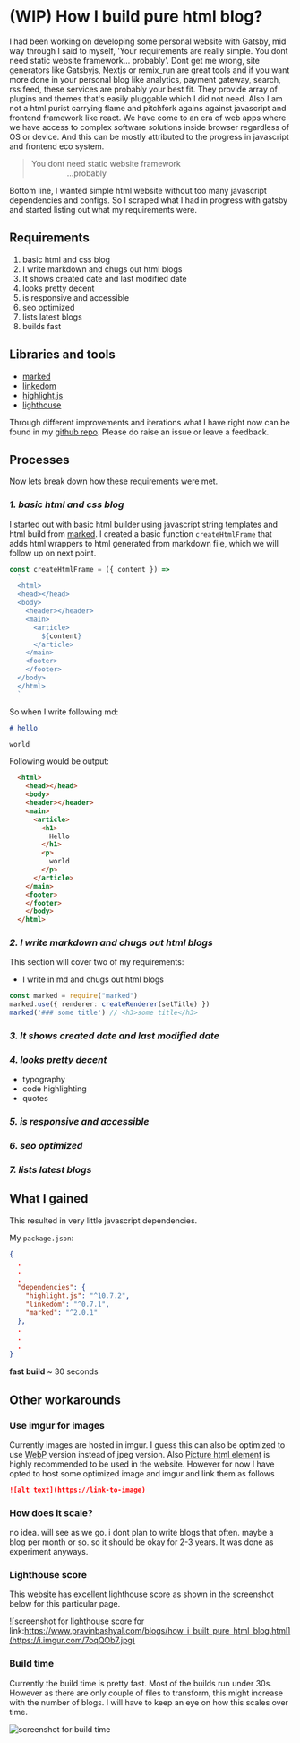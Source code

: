 # (WIP) How I build pure html blog?

I had been working on developing some personal website with Gatsby, mid way through I said to myself, 'Your requirements are really simple. You dont need static website framework... probably'. Dont get me wrong, site generators like Gatsbyjs, Nextjs or remix_run are great tools and if you want more done in your personal blog like analytics, payment gateway, search, rss feed, these services are probably your best fit. They provide array of plugins and themes that's easily pluggable which I did not need.  Also I am not a html purist carrying flame and pitchfork agains against javascript and frontend framework like react. We have come to an era of web apps where we have access to complex software solutions inside browser regardless of OS or device. And this can be mostly attributed to the progress in javascript and frontend eco system.

> You dont need  static website framework<br/>
>  &nbsp; &nbsp; &nbsp; &nbsp; &nbsp; &nbsp; &nbsp; &nbsp; ...probably

Bottom line, I wanted simple html website without too many javascript dependencies and configs. So I scraped what I had in progress with gatsby and started listing out what my requirements were.

## Requirements
1. basic html and css blog
2. I write markdown and chugs out html blogs
3. It shows created date and last modified date
4. looks pretty decent
5. is responsive and accessible
6. seo optimized
7. lists latest blogs
8. builds fast

## Libraries and tools
- [marked](https://github.com/markedjs/marked)
- [linkedom](https://github.com/WebReflection/linkedom)
- [highlight.js](https://highlightjs.org/)
- [lighthouse](https://developers.google.com/web/tools/lighthouse)

Through different improvements and iterations what I have right now can be found in my [github repo](https://github.com/pravinbashyal/pravinbashyal.com). Please do raise an issue or leave a feedback.

## Processes
Now lets break down how these requirements were met.

### _1. basic html and css blog_

I started out with basic html builder using javascript string templates and html build from [marked](https://github.com/markedjs/marked). I created a basic function `createHtmlFrame` that adds html wrappers to html generated from markdown file, which we will follow up on next point.

```typescript
const createHtmlFrame = ({ content }) =>
  `
  <html>
  <head></head>
  <body>
    <header></header>
    <main>
      <article>
        ${content}
      </article>
    </main>
    <footer>
    </footer>
  </body>
  </html>
  `
```

So when I write following md:

```markdown
# hello

world
```

Following would be output:
```html
  <html>
    <head></head>
    <body>
    <header></header>
    <main>
      <article>
        <h1>
          Hello
        </h1>
        <p>
          world
        </p>
      </article>
    </main>
    <footer>
    </footer>
    </body>
  </html>
```

### _2. I write markdown and chugs out html blogs_

This section will cover two of my requirements:
- I write in md and chugs out html blogs

```typescript
const marked = require("marked")
marked.use({ renderer: createRenderer(setTitle) })
marked('### some title') // <h3>some title</h3>
```
### _3. It shows created date and last modified date_

### _4. looks pretty decent_
- typography
- code highlighting
- quotes

### _5. is responsive and accessible_
### _6. seo optimized_
### _7. lists latest blogs_

## What I gained

This resulted in very little javascript dependencies.

My `package.json`:

```json
{
  .
  .
  .
  "dependencies": {
    "highlight.js": "^10.7.2",
    "linkedom": "^0.7.1",
    "marked": "^2.0.1"
  },
  .
  .
  .
}
```

**fast build**
~ 30 seconds

## Other workarounds

### Use imgur for images

Currently images are hosted in imgur. I guess this can also be optimized to use [WebP](https://developer.mozilla.org/en-US/docs/Web/Media/Formats/Image_types#webp_image) version instead of jpeg version. Also [Picture html element](https://developer.mozilla.org/en-US/docs/Web/HTML/Element/picture) is highly recommended to be used in the website. However for now I have opted to host some optimized image and imgur and link them as follows

```markdown
![alt text](https://link-to-image)
```


### How does it scale?
no idea. will see as we go. i dont plan to write blogs that often. maybe a blog per month or so. so it should be okay for 2-3 years. It was done as experiment anyways.

### Lighthouse score

This website has excellent lighthouse score as shown in the screenshot below for this particular page.

![screenshot for lighthouse score for link:https://www.pravinbashyal.com/blogs/how_i_built_pure_html_blog.html](https://i.imgur.com/7oqQOb7.jpg)

### Build time

Currently the build time is pretty fast. Most of the builds run under 30s. However as there are only couple of files to transform, this might increase with the number of blogs. I will have to keep an eye on how this scales over time.

![screenshot for build time](https://i.imgur.com/UliHRhN.jpg)
